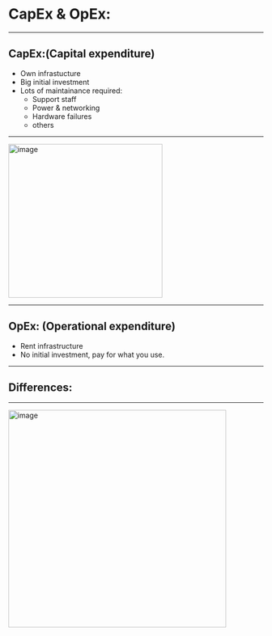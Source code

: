 # CapEx & OpEx:
---

## CapEx:(Capital expenditure)
- Own infrastucture
- Big initial investment
- Lots of maintainance required:
  - Support staff
  - Power & networking
  - Hardware failures
  - others

---

<img width="304" alt="image" src="https://github.com/pilipi-puu-puu/Microsoft_Azure/assets/87390353/efeb1c92-8daf-4e05-87f2-4749613a44b5">

---

## OpEx: (Operational expenditure)
- Rent infrastructure
- No initial investment, pay for what you use.

---

## Differences:
---
<img width="430" alt="image" src="https://github.com/pilipi-puu-puu/Microsoft_Azure/assets/87390353/cff1b0c3-9a8e-4ce6-8e86-426489d01e49">
